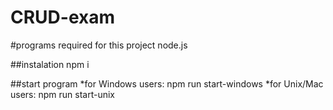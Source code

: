# CRUD-exam

#programs required for this project
node.js

##instalation
npm i

##start program
*for Windows users: npm run start-windows
*for Unix/Mac users: npm run start-unix